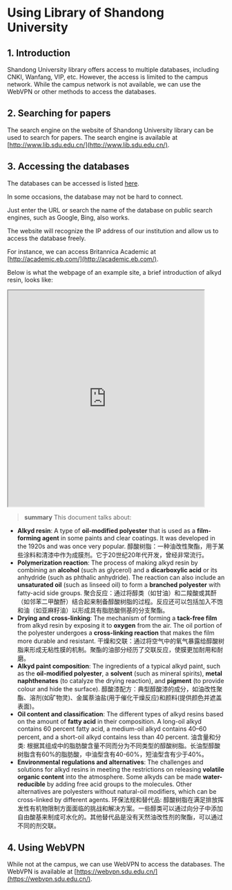 # Using Library of Shandong University

## 1. Introduction

Shandong University library offers access to multiple databases, including CNKI, Wanfang, VIP, etc. However, the access is limited to the campus network. While the campus network is not available, we can use the WebVPN or other methods to access the databases.

## 2. Searching for papers

The search engine on the website of Shandong University library can be used to search for papers. The search engine is available at [http://www.lib.sdu.edu.cn/](http://www.lib.sdu.edu.cn/). 

## 3. Accessing the databases

The databases can be accessed is listed [here](https://www.lib.sdu.edu.cn/dataBank/digitalresource.html).

In some occasions, the database may not be hard to connect.

Just enter the URL or search the name of the database on public search engines, such as Google, Bing, also works.

The website will recognize the IP address of our institution and allow us to access the database freely.

For instance, we can access Britannica Academic at [http://academic.eb.com/](http://academic.eb.com/).

Below is what the webpage of an example site, a brief introduction of alkyd resin, looks like:

<iframe src="https://academic.eb.com/levels/collegiate/article/alkyd-resin/475453" width="90%" height="500px"></iframe>

> **summary**
> This document talks about:

- **Alkyd resin**: A type of **oil-modified polyester** that is used as a **film-forming agent** in some paints and clear coatings. It was developed in the 1920s and was once very popular.
醇酸树脂：一种油改性聚酯，用于某些涂料和清漆中作为成膜剂。它于20世纪20年代开发，曾经非常流行。
- **Polymerization reaction**: The process of making alkyd resin by combining an **alcohol** (such as glycerol) and a **dicarboxylic acid** or its anhydride (such as phthalic anhydride). The reaction can also include an **unsaturated oil** (such as linseed oil) to form a **branched polyester** with fatty-acid side groups.
聚合反应：通过将醇类（如甘油）和二羧酸或其酐（如邻苯二甲酸酐）结合起来制备醇酸树脂的过程。反应还可以包括加入不饱和油（如亚麻籽油）以形成具有脂肪酸侧基的分支聚酯。
- **Drying and cross-linking**: The mechanism of forming a **tack-free film** from alkyd resin by exposing it to **oxygen** from the air. The oil portion of the polyester undergoes a **cross-linking reaction** that makes the film more durable and resistant.
干燥和交联：通过将空气中的氧气暴露给醇酸树脂来形成无粘性膜的机制。聚酯的油部分经历了交联反应，使膜更加耐用和耐磨。
- **Alkyd paint composition**: The ingredients of a typical alkyd paint, such as the **oil-modified polyester**, a **solvent** (such as mineral spirits), **metal naphthenates** (to catalyze the drying reaction), and **pigment** (to provide colour and hide the surface).
醇酸漆配方：典型醇酸漆的成分，如油改性聚酯、溶剂(如矿物灵)、金属萘油盐(用于催化干燥反应)和颜料(提供颜色并遮盖表面)。
- **Oil content and classification**: The different types of alkyd resins based on the amount of **fatty acid** in their composition. A long-oil alkyd contains 60 percent fatty acid, a medium-oil alkyd contains 40–60 percent, and a short-oil alkyd contains less than 40 percent.
油含量和分类: 根据其组成中的脂肪酸含量不同而分为不同类型的醇酸树脂。长油型醇酸树脂含有60%的脂肪酸，中油型含有40-60%，短油型含有少于40%。
- **Environmental regulations and alternatives**: The challenges and solutions for alkyd resins in meeting the restrictions on releasing **volatile organic content** into the atmosphere. Some alkyds can be made **water-reducible** by adding free acid groups to the molecules. Other alternatives are polyesters without natural-oil modifiers, which can be cross-linked by different agents.
环保法规和替代品: 醇酸树脂在满足排放挥发性有机物限制方面面临的挑战和解决方案。一些醇类可以通过向分子中添加自由酸基来制成可水化的。其他替代品是没有天然油改性剂的聚酯，可以通过不同的剂交联。

## 4. Using WebVPN

While not at the campus, we can use WebVPN to access the databases. The WebVPN is available at [https://webvpn.sdu.edu.cn/](https://webvpn.sdu.edu.cn/).
